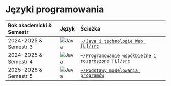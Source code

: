# Języki programowania

| Rok akademicki & Semestr                       | Język                                           | Ścieżka                                        |
| :----------------------------------------------| :---------------------------------------------- | :--------------------------------------------- |
| 2024-2025 & Semestr 3 | ![Java](https://img.shields.io/badge/Java-087CFA?style=for-the-badge&logo=intellij-idea&logoColor=black) | [`~/Java i technologie Web [L]/src`](<./Java%20i%20technologie%20Web%20[L]/src>) |
| 2024-2025 & Semestr 4 | ![Java](https://img.shields.io/badge/Java-087CFA?style=for-the-badge&logo=intellij-idea&logoColor=black) | [`~/Programowanie współbieżne i rozproszone [L]/src`](<./Programowanie%20współbieżne%20i%20rozproszone%20%5BL%5D/src>) |
| 2025-2026 & Semestr 5 | ![Java](https://img.shields.io/badge/Java-087CFA?style=for-the-badge&logo=intellij-idea&logoColor=black) | [`~/Podstawy modelowania programów`](<./Podstawy modelowania programów [L]>) | 
